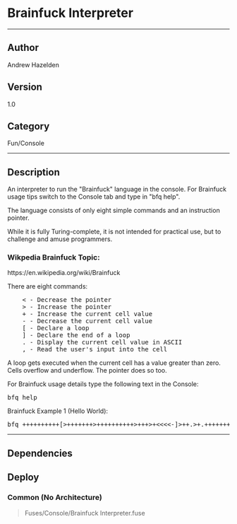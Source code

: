 # Brainfuck Interpreter
___

## Author
Andrew Hazelden

## Version
1.0

## Category
Fun/Console

___

## Description
<p>An interpreter to run the "Brainfuck" language in the console. For Brainfuck usage tips switch to the Console tab and type in "bfq help".</p>
	
<p>The language consists of only eight simple commands and an instruction pointer.</p>

<p>While it is fully Turing-complete, it is not intended for practical use, but to challenge and amuse programmers.</p>

<h3>Wikpedia Brainfuck Topic:</h3>
<p>https://en.wikipedia.org/wiki/Brainfuck</p>

<p>There are eight commands:</p>

<pre>
	&lt; - Decrease the pointer
	&gt; - Increase the pointer
	+ - Increase the current cell value
	- - Decrease the current cell value
	[ - Declare a loop
	] - Declare the end of a loop
	. - Display the current cell value in ASCII
	, - Read the user's input into the cell
</pre>

<p>A loop gets executed when the current cell has a value greater than zero. Cells overflow and underflow. The pointer does so too.</p>

<p>For Brainfuck usage details type the following text in the Console:</p>

<pre>bfq help</pre>

<p>Brainfuck Example 1 (Hello World):</p>

<pre>bfq ++++++++++[&gt;+++++++&gt;++++++++++&gt;+++&gt;+&lt;&lt;&lt;&lt;-]&gt;++.&gt;+.+++++++..+++.&gt;++.&lt;&lt;+++++++++++++++.&gt;.+++.------.--------.&gt;+.&gt;.</pre>


___

## Dependencies

## Deploy

### Common (No Architecture)

> Fuses/Console/Brainfuck Interpreter.fuse  
